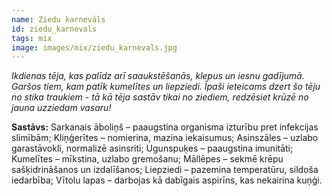 ```yaml
---
name: Ziedu karnevāls
id: ziedu_karnevals
tags: mix
image: images/mix/ziedu_karnevals.jpg
---
```

*Ikdienas tēja, kas palīdz arī saaukstēšanās, klepus un iesnu gadījumā. Garšos tiem, kam patīk kumelītes un liepziedi. Īpaši ieteicams dzert šo tēju no stika traukiem - tā kā tēja sastāv tikai no ziediem, redzēsiet krūzē no jauna uzziedam vasaru!*

**Sastāvs:**
Sarkanais āboliņš – paaugstina organisma izturību pret infekcijas slimībām;
Kliņģerītes – nomierina, mazina iekaisumus;
Asinszāles – uzlabo garastāvokli, normalizē asinsriti;
Ugunspuķes – paaugstina imunitāti;
Kumelītes – mīkstina, uzlabo gremošanu;
Māllēpes – sekmē krēpu sašķidrināšanos un izdalīšanos;
Liepziedi – pazemina temperatūru, sildoša iedarbība;
Vītolu lapas – darbojas kā dabīgais aspirīns, kas nekairina kuņģi.